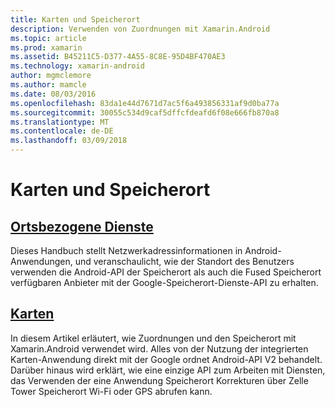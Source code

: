 ```yaml
---
title: Karten und Speicherort
description: Verwenden von Zuordnungen mit Xamarin.Android
ms.topic: article
ms.prod: xamarin
ms.assetid: B45211C5-D377-4A55-8C8E-95D4BF470AE3
ms.technology: xamarin-android
author: mgmclemore
ms.author: mamcle
ms.date: 08/03/2016
ms.openlocfilehash: 83da1e44d7671d7ac5f6a493856331af9d0ba77a
ms.sourcegitcommit: 30055c534d9caf5dffcfdeafd6f08e666fb870a8
ms.translationtype: MT
ms.contentlocale: de-DE
ms.lasthandoff: 03/09/2018
---
```

# <a name="maps-and-location"></a>Karten und Speicherort


##  <a name="location-servicesandroidplatformmaps-and-locationlocationmd"></a>[Ortsbezogene Dienste](~/android/platform/maps-and-location/location.md)

Dieses Handbuch stellt Netzwerkadressinformationen in Android-Anwendungen, und veranschaulicht, wie der Standort des Benutzers verwenden die Android-API der Speicherort als auch die Fused Speicherort verfügbaren Anbieter mit der Google-Speicherort-Dienste-API zu erhalten.


##  <a name="mapsandroidplatformmaps-and-locationmapsindexmd"></a>[Karten](~/android/platform/maps-and-location/maps/index.md)

In diesem Artikel erläutert, wie Zuordnungen und den Speicherort mit Xamarin.Android verwendet wird. Alles von der Nutzung der integrierten Karten-Anwendung direkt mit der Google ordnet Android-API V2 behandelt. Darüber hinaus wird erklärt, wie eine einzige API zum Arbeiten mit Diensten, das Verwenden der eine Anwendung Speicherort Korrekturen über Zelle Tower Speicherort Wi-Fi oder GPS abrufen kann.

